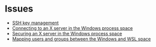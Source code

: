 # Issues

-   [SSH key management](5_01_SSH_key_management.md)
-   [Connecting to an X server in the Windows process space](5_02_Connecting_WinX.md)
-   [Securing an X server in the Windows process space](5_03_SecureX.md)
-   [Mapping users and groups between the Windows and WSL space](5_04_Mapping_users.md)

